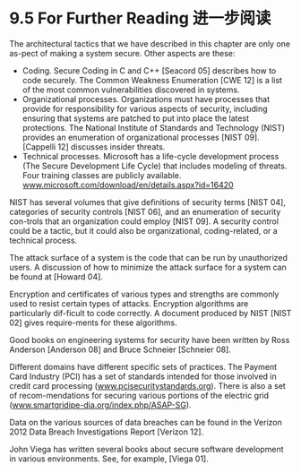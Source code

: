 9.5 For Further Reading 进一步阅读
===

The architectural tactics that we have described in this chapter are only one as-pect of making a system secure. Other aspects are these:

* Coding. Secure Coding in C and C++ [Seacord 05] describes how to code securely. The Common Weakness Enumeration [CWE 12] is a list of the most common vulnerabilities discovered in systems.
* Organizational processes. Organizations must have processes that provide for responsibility for various aspects of security, including ensuring that systems are patched to put into place the latest protections. The National Institute of Standards and Technology (NIST) provides an enumeration of organizational processes [NIST 09]. [Cappelli 12] discusses insider threats.
* Technical processes. Microsoft has a life-cycle development process (The Secure Development Life Cycle) that includes modeling of threats. Four training classes are publicly available. www.microsoft.com/download/en/details.aspx?id=16420

NIST has several volumes that give definitions of security terms [NIST 04], categories of security controls [NIST 06], and an enumeration of security con-trols that an organization could employ [NIST 09]. A security control could be a tactic, but it could also be organizational, coding-related, or a technical process.

The attack surface of a system is the code that can be run by unauthorized users. A discussion of how to minimize the attack surface for a system can be found at [Howard 04].

Encryption and certificates of various types and strengths are commonly used to resist certain types of attacks. Encryption algorithms are particularly dif-ficult to code correctly. A document produced by NIST [NIST 02] gives require-ments for these algorithms.

Good books on engineering systems for security have been written by Ross Anderson [Anderson 08] and Bruce Schneier [Schneier 08].

Different domains have different specific sets of practices. The Payment Card Industry (PCI) has a set of standards intended for those involved in credit card processing (www.pcisecuritystandards.org). There is also a set of recom-mendations for securing various portions of the electric grid (www.smartgridipe-dia.org/index.php/ASAP-SG).

Data on the various sources of data breaches can be found in the Verizon 2012 Data Breach Investigations Report [Verizon 12].

John Viega has written several books about secure software development in various environments. See, for example, [Viega 01].
